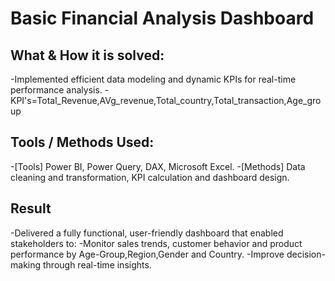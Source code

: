 # Basic Financial Analysis Dashboard
## What & How it is solved:
-Implemented efficient data modeling and dynamic KPIs for real-time performance analysis.
-KPI's=Total_Revenue,AVg_revenue,Total_country,Total_transaction,Age_group

## Tools / Methods Used:
-[Tools] Power BI, Power Query, DAX, Microsoft Excel.
-[Methods]  Data cleaning and transformation, KPI calculation and dashboard design.

## Result
-Delivered a fully functional, user-friendly dashboard that enabled stakeholders to:
-Monitor sales trends, customer behavior and product performance by Age-Group,Region,Gender and Country.
-Improve decision-making through real-time insights.

